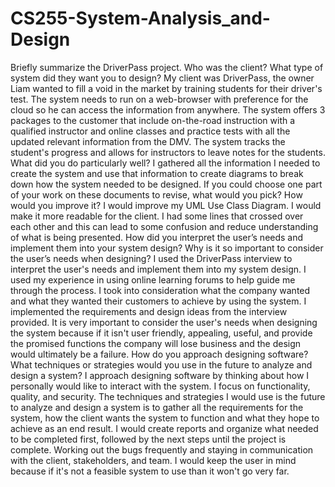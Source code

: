 # CS255-System-Analysis_and-Design
Briefly summarize the DriverPass project. Who was the client? What type of system did they want you to design?
My client was DriverPass, the owner Liam wanted to fill a void in the market by training students for their driver's test. The system needs to run on a web-browser with preference for the cloud so he can access the information from anywhere. The system offers 3 packages to the customer that include on-the-road instruction with a qualified instructor and online classes and practice tests with all the updated relevant information from the DMV. The system tracks the student's progress and allows for instructors to leave notes for the students.  
What did you do particularly well?
I gathered all the information I needed to create the system and use that information to create diagrams to break down how the system needed to be designed. 
If you could choose one part of your work on these documents to revise, what would you pick? How would you improve it?
I would improve my UML Use Class Diagram. I would make it more readable for the client. I had some lines that crossed over each other and this can lead to some confusion and reduce understanding of what is being presented. 
How did you interpret the user’s needs and implement them into your system design? Why is it so important to consider the user’s needs when designing?
I used the DriverPass interview to interpret the user's needs and implement them into my system design. I used my experience in using online learning forums to help guide me through the process. I took into consideration what the company wanted and what they wanted their customers to achieve by using the system. I implemented the requirements and design ideas from the interview provided. It is very important to consider the user's needs when designing the system because if it isn't user friendly, appealing, useful, and provide the promised functions the company will lose business and the design would ultimately be a failure. 
How do you approach designing software? What techniques or strategies would you use in the future to analyze and design a system?
I approach designing software by thinking about how I personally would like to interact with the system. I focus on functionality, quality, and security. The techniques and strategies I would use is the future to analyze and design a system is to gather all the requirements for the system, how the client wants the system to function and what they hope to achieve as an end result. I would create reports and organize what needed to be completed first, followed by the next steps until the project is complete. Working out the bugs frequently and staying in communication with the client, stakeholders, and team. I would keep the user in mind because if it's not a feasible system to use than it won't go very far. 
